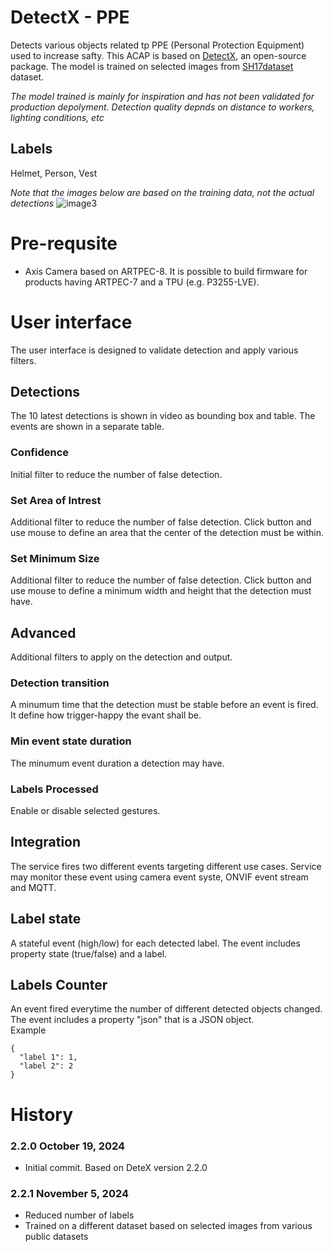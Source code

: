 # DetectX - PPE

Detects various objects related tp PPE (Personal Protection Equipment) used to increase safty.  This ACAP is based on [DetectX](https://github.com/pandosme/DetectX), an open-source package. The model is trained on selected images from [SH17dataset](https://github.com/ahmadmughees/sh17dataset) dataset.  

*The model trained is mainly for inspiration and has not been validated for production depolyment.  Detection quality depnds on distance to workers, lighting conditions, etc*

## Labels
Helmet, Person, Vest

*Note that the images below are based on the training data, not the actual detections*
![image3](https://raw.githubusercontent.com/pandosme/DetectX/PPE/pictures/PPE.jpg)

# Pre-requsite
- Axis Camera based on ARTPEC-8.  It is possible to build firmware for products having ARTPEC-7 and a TPU (e.g. P3255-LVE).

# User interface
The user interface is designed to validate detection and apply various filters.

## Detections
The 10 latest detections is shown in video as bounding box and table.  The events are shown in a separate table.

### Confidence
Initial filter to reduce the number of false detection. 

### Set Area of Intrest
Additional filter to reduce the number of false detection. Click button and use mouse to define an area that the center of the detection must be within.

### Set Minimum Size
Additional filter to reduce the number of false detection. Click button and use mouse to define a minimum width and height that the detection must have.

## Advanced
Additional filters to apply on the detection and output.

### Detection transition
A minumum time that the detection must be stable before an event is fired.  It define how trigger-happy the evant shall be.

### Min event state duration
The minumum event duration a detection may have.  

### Labels Processed
Enable or disable selected gestures.

## Integration
The service fires two different events targeting different use cases.  Service may monitor these event using camera event syste, ONVIF event stream and MQTT.
## Label state
A stateful event (high/low) for each detected label.  The event includes property state (true/false) and a label.  
## Labels Counter
An event fired everytime the number of different detected objects changed.  The event includes a property "json" that is a JSON object.  
Example 
```
{
  "label 1": 1,
  "label 2": 2
}
```

# History
### 2.2.0	October 19, 2024
- Initial commit. Based on DeteX version 2.2.0

### 2.2.1	November 5, 2024
- Reduced number of labels
- Trained on a different dataset based on selected images from various public datasets
